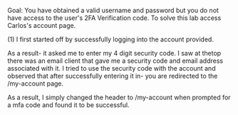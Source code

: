 Goal: You have obtained a valid username and password but you do not have access to the user's 2FA Verification code. To solve this lab access Carlos's account page.

(1) I first started off by successfully logging into the account provided.

As a result- it asked me to enter my 4 digit security code. I saw at thetop  there was an email client that gave me a security code and email address associated with it. I tried to use the security code with the account and observed that after successfully entering it in- you are redirected to the /my-account page.

As a result, I simply changed the header to /my-account when prompted for a mfa code and found it to be successful.



